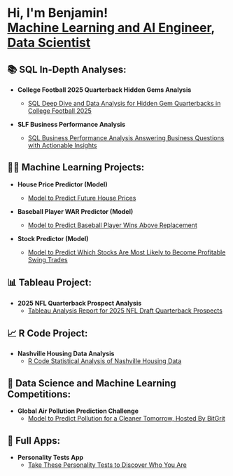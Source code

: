 <h1>Hi, I'm Benjamin! <br/><a href="https://www.linkedin.com/in/benjaminmartin432/">Machine Learning and AI Engineer</a>, <a href="https://www.linkedin.com/in/benjaminmartin432/">Data Scientist</a></h1>


 <h2>📚 SQL In-Depth Analyses:</h2>
 
- <b>College Football 2025 Quarterback Hidden Gems Analysis</b>
  - [SQL Deep Dive and Data Analysis for Hidden Gem Quarterbacks in College Football 2025](https://github.com/Benmartin432/cfb_2025_quarterbacks_sql.git)
 
- <b>SLF Business Performance Analysis</b>
  - [SQL Business Performance Analysis Answering Business Questions with Actionable Insights](https://github.com/SLF_Business_Performance_Analysis.git)


<h2>👨‍💻 Machine Learning Projects:</h2>

- <b>House Price Predictor (Model)</b>
  - [Model to Predict Future House Prices](https://github.com/Benmartin432/HousingPricePredictor.git)

- <b>Baseball Player WAR Predictor (Model)</b>
  - [Model to Predict Baseball Player Wins Above Replacement](https://github.com/Benmartin432/BaseballWARModel.git)

- <b>Stock Predictor (Model)</b>
  - [Model to Predict Which Stocks Are Most Likely to Become Profitable Swing Trades](https://github.com/Benmartin432/stock_predictor.git)


 <h2>📊 Tableau Project:</h2>
 
- <b>2025 NFL Quarterback Prospect Analysis</b>
  - [Tableau Analysis Report for 2025 NFL Draft Quarterback Prospects](https://github.com/Benmartin432/NFL_Draft_2025_Quarterback_Analysis.git)
 
    
 <h2>📈 R Code Project:</h2>
 
- <b>Nashville Housing Data Analysis</b>
  - [R Code Statistical Analysis of Nashville Housing Data](https://github.com/Benmartin432/Nashville_Housing_Analysis.git)

 
 <h2>🦾 Data Science and Machine Learning Competitions:</h2>

- <b>Global Air Pollution Prediction Challenge</b>
  - [Model to Predict Pollution for a Cleaner Tomorrow, Hosted By BitGrit](https://github.com/Benmartin432/air_pollution_predictor_competition.git)


 <h2>📱 Full Apps:</h2>

- <b>Personality Tests App</b>
  - [Take These Personality Tests to Discover Who You Are](https://github.com/Benmartin432/personality_quizzes.git)


